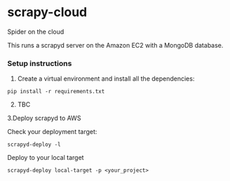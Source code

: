 # scrapy-cloud
 Spider on the cloud
 
 This runs a scrapyd server on the Amazon EC2 with a MongoDB database.


### Setup instructions

1. Create a virtual environment and install all the dependencies:

```
pip install -r requirements.txt
```
   
2. TBC

3.Deploy scrapyd to AWS

Check your deployment target:
```
scrapyd-deploy -l
```

Deploy to your local target

```
scrapyd-deploy local-target -p <your_project>
```

